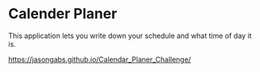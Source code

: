 # Calender Planer 

This application lets you write down your schedule and what time of day it is.

https://jasongabs.github.io/Calendar_Planer_Challenge/

